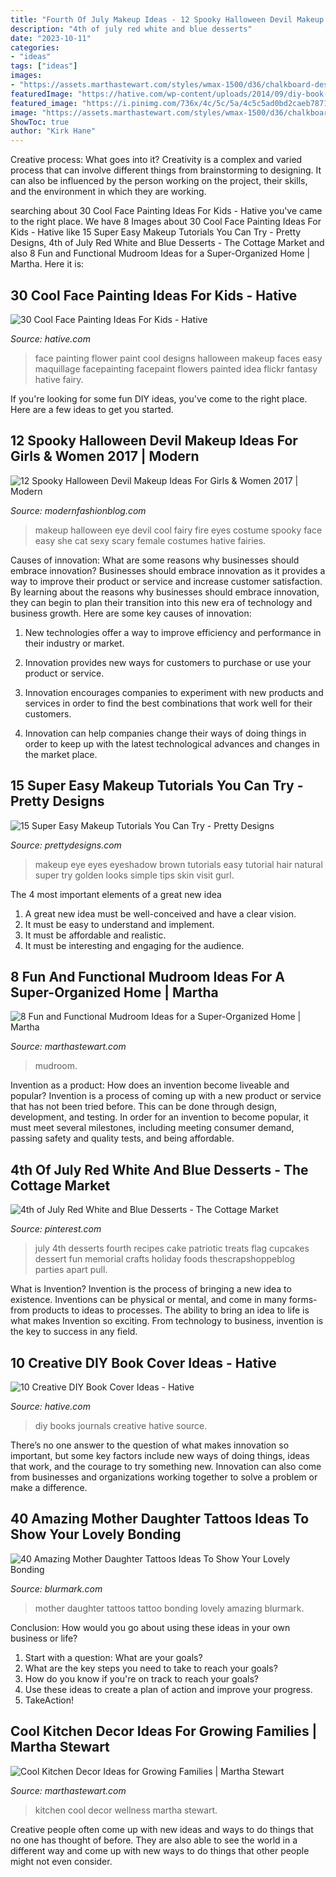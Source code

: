 ```yaml
---
title: "Fourth Of July Makeup Ideas - 12 Spooky Halloween Devil Makeup Ideas For Girls &amp; Women 2017"
description: "4th of july red white and blue desserts"
date: "2023-10-11"
categories:
- "ideas"
tags: ["ideas"]
images:
- "https://assets.marthastewart.com/styles/wmax-1500/d36/chalkboard-design-mudroom-ideas-0816/chalkboard-design-mudroom-ideas-0816_0.jpg?itok=KvMRCQI2"
featuredImage: "https://hative.com/wp-content/uploads/2014/09/diy-book-cover-ideas/4-old-books-make-great-journals.jpg"
featured_image: "https://i.pinimg.com/736x/4c/5c/5a/4c5c5ad0bd2caeb78712e3763b483d3d.jpg"
image: "https://assets.marthastewart.com/styles/wmax-1500/d36/chalkboard-design-mudroom-ideas-0816/chalkboard-design-mudroom-ideas-0816_0.jpg?itok=KvMRCQI2"
ShowToc: true
author: "Kirk Hane"
---
```



Creative process: What goes into it?
Creativity is a complex and varied process that can involve different things from brainstorming to designing. It can also be influenced by the person working on the project, their skills, and the environment in which they are working.

	

		
searching about 30 Cool Face Painting Ideas For Kids - Hative you've came to the right place. We have 8 Images about 30 Cool Face Painting Ideas For Kids - Hative like 15 Super Easy Makeup Tutorials You Can Try - Pretty Designs, 4th of July Red White and Blue Desserts - The Cottage Market and also 8 Fun and Functional Mudroom Ideas for a Super-Organized Home | Martha. Here it is:
		
    
## 30 Cool Face Painting Ideas For Kids - Hative

<img loading=lazy src="https://hative.com/wp-content/uploads/2014/10/face-painting-ideas-for-kids/18-flower-face-paint.jpg" onerror="this.onerror=null;this.src='https://tse1.mm.bing.net/th?id=OIP.v0jQvyyf1LfdEOl09Y2mrQHaKI&amp;pid=15.1';" alt="30 Cool Face Painting Ideas For Kids - Hative">

_Source: hative.com_

>face painting flower paint cool designs halloween makeup faces easy maquillage facepainting facepaint flowers painted idea flickr fantasy hative fairy. 

	

If you're looking for some fun DIY ideas, you've come to the right place. Here are a few ideas to get you started.

    
## 12 Spooky Halloween Devil Makeup Ideas For Girls &amp; Women 2017 | Modern

<img loading=lazy src="http://modernfashionblog.com/wp-content/uploads/2017/08/12-Spooky-Halloween-Devil-Makeup-Ideas-For-Girls-Women-2017-7.jpg" onerror="this.onerror=null;this.src='https://tse1.mm.bing.net/th?id=OIP.IJmh15nSNb7J_tQoIi4chgHaLH&amp;pid=15.1';" alt="12 Spooky Halloween Devil Makeup Ideas For Girls &amp; Women 2017 | Modern">

_Source: modernfashionblog.com_

>makeup halloween eye devil cool fairy fire eyes costume spooky face easy she cat sexy scary female costumes hative fairies. 

	

Causes of innovation: What are some reasons why businesses should embrace innovation?
Businesses should embrace innovation as it provides a way to improve their product or service and increase customer satisfaction. By learning about the reasons why businesses should embrace innovation, they can begin to plan their transition into this new era of technology and business growth. Here are some key causes of innovation:
1. New technologies offer a way to improve efficiency and performance in their industry or market.

2. Innovation provides new ways for customers to purchase or use your product or service.

3. Innovation encourages companies to experiment with new products and services in order to find the best combinations that work well for their customers.

4. Innovation can help companies change their ways of doing things in order to keep up with the latest technological advances and changes in the market place.


    
## 15 Super Easy Makeup Tutorials You Can Try - Pretty Designs

<img loading=lazy src="http://www.prettydesigns.com/wp-content/uploads/2016/08/Golden-Eyes.jpg" onerror="this.onerror=null;this.src='https://tse3.mm.bing.net/th?id=OIP.49JrDpurkZfTldATEw08bgAAAA&amp;pid=15.1';" alt="15 Super Easy Makeup Tutorials You Can Try - Pretty Designs">

_Source: prettydesigns.com_

>makeup eye eyes eyeshadow brown tutorials easy tutorial hair natural super try golden looks simple tips skin visit gurl. 

	

The 4 most important elements of a great new idea
1. A great new idea must be well-conceived and have a clear vision.
2. It must be easy to understand and implement.
3. It must be affordable and realistic.
4. It must be interesting and engaging for the audience.

    
## 8 Fun And Functional Mudroom Ideas For A Super-Organized Home | Martha

<img loading=lazy src="https://assets.marthastewart.com/styles/wmax-1500/d36/chalkboard-design-mudroom-ideas-0816/chalkboard-design-mudroom-ideas-0816_0.jpg?itok=KvMRCQI2" onerror="this.onerror=null;this.src='https://tse4.mm.bing.net/th?id=OIP.I1w3dNJU_OZCoZeqGoAe2wHaKh&amp;pid=15.1';" alt="8 Fun and Functional Mudroom Ideas for a Super-Organized Home | Martha">

_Source: marthastewart.com_

>mudroom. 

	

Invention as a product: How does an invention become liveable and popular?
Invention is a process of coming up with a new product or service that has not been tried before. This can be done through design, development, and testing. In order for an invention to become popular, it must meet several milestones, including meeting consumer demand, passing safety and quality tests, and being affordable.

    
## 4th Of July Red White And Blue Desserts - The Cottage Market

<img loading=lazy src="https://i.pinimg.com/736x/4c/5c/5a/4c5c5ad0bd2caeb78712e3763b483d3d.jpg" onerror="this.onerror=null;this.src='https://tse3.mm.bing.net/th?id=OIP.QgEr5izn9BD8zoKjnictdQAAAA&amp;pid=15.1';" alt="4th of July Red White and Blue Desserts - The Cottage Market">

_Source: pinterest.com_

>july 4th desserts fourth recipes cake patriotic treats flag cupcakes dessert fun memorial crafts holiday foods thescrapshoppeblog parties apart pull. 

	

What is Invention?
Invention is the process of bringing a new idea to existence. Inventions can be physical or mental, and come in many forms- from products to ideas to processes. The ability to bring an idea to life is what makes Invention so exciting. From technology to business, invention is the key to success in any field.

    
## 10 Creative DIY Book Cover Ideas - Hative

<img loading=lazy src="https://hative.com/wp-content/uploads/2014/09/diy-book-cover-ideas/4-old-books-make-great-journals.jpg" onerror="this.onerror=null;this.src='https://tse3.mm.bing.net/th?id=OIP.eWOE_esJZnOiewwDMmULugHaJ4&amp;pid=15.1';" alt="10 Creative DIY Book Cover Ideas - Hative">

_Source: hative.com_

>diy books journals creative hative source. 

	

There’s no one answer to the question of what makes innovation so important, but some key factors include new ways of doing things, ideas that work, and the courage to try something new. Innovation can also come from businesses and organizations working together to solve a problem or make a difference.

    
## 40 Amazing Mother Daughter Tattoos Ideas To Show Your Lovely Bonding

<img loading=lazy src="https://www.blurmark.com/wp-content/uploads/2017/03/Mother-Daughter-Tattoo-Design-27.jpg" onerror="this.onerror=null;this.src='https://tse2.mm.bing.net/th?id=OIP.y_87L-mrZ-EY2cZ5QJa-aAHaJ4&amp;pid=15.1';" alt="40 Amazing Mother Daughter Tattoos Ideas To Show Your Lovely Bonding">

_Source: blurmark.com_

>mother daughter tattoos tattoo bonding lovely amazing blurmark. 

	

Conclusion: How would you go about using these ideas in your own business or life?
1. Start with a question: What are your goals? 
2. What are the key steps you need to take to reach your goals? 
3. How do you know if you're on track to reach your goals? 
4. Use these ideas to create a plan of action and improve your progress. 
5. TakeAction!

    
## Cool Kitchen Decor Ideas For Growing Families | Martha Stewart

<img loading=lazy src="https://assets.marthastewart.com/styles/wmax-1500/d3/04a/04a.jpg?itok=6aFt4FVM" onerror="this.onerror=null;this.src='https://tse4.mm.bing.net/th?id=OIP.C1v78M_hWymE7mCh3x4aNQHaKh&amp;pid=15.1';" alt="Cool Kitchen Decor Ideas for Growing Families | Martha Stewart">

_Source: marthastewart.com_

>kitchen cool decor wellness martha stewart. 

	

Creative people often come up with new ideas and ways to do things that no one has thought of before. They are also able to see the world in a different way and come up with new ways to do things that other people might not even consider.

